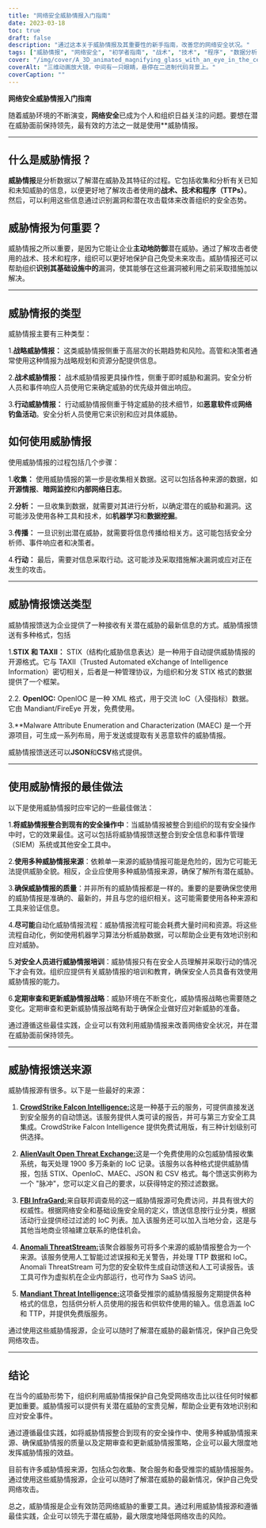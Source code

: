 ```yaml
---
title: "网络安全威胁情报入门指南"
date: 2023-03-18
toc: true
draft: false
description: "通过这本关于威胁情报及其重要性的新手指南，改善您的网络安全状况。"
tags: ["威胁情报", "网络安全", "初学者指南", "战术", "技术", "程序", "数据分析", "脆弱性", "安全业务", "机器学习", "数据挖掘", "决策", "自动化", "社区", "暗网监控", "内部网络日志", "事件响应", "网络钓鱼活动", "恶意软件", "战略规划"]
cover: "/img/cover/A_3D_animated_magnifying_glass_with_an_eye_in_the_center.png"
coverAlt: "三维动画放大镜，中间有一只眼睛，悬停在二进制代码背景上。"
coverCaption: ""
---
```


**网络安全威胁情报入门指南**

随着威胁环境的不断演变，**网络安全**已成为个人和组织日益关注的问题。要想在潜在威胁面前保持领先，最有效的方法之一就是使用**威胁情报。

_____

## 什么是威胁情报？

**威胁情报**是分析数据以了解潜在威胁及其特征的过程。它包括收集和分析有关已知和未知威胁的信息，以便更好地了解攻击者使用的**战术、技术和程序（TTPs）**。然后，可以利用这些信息通过识别漏洞和潜在攻击载体来改善组织的安全态势。

## 威胁情报为何重要？

威胁情报之所以重要，是因为它能让企业**主动地防御**潜在威胁。通过了解攻击者使用的战术、技术和程序，组织可以更好地保护自己免受未来攻击。威胁情报还可以帮助组织**识别其基础设施中的**漏洞，使其能够在这些漏洞被利用之前采取措施加以解决。

_____

## 威胁情报的类型

威胁情报主要有三种类型：

1.**战略威胁情报：** 这类威胁情报侧重于高层次的长期趋势和风险。高管和决策者通常使用这种情报为战略规划和资源分配提供信息。

2.**战术威胁情报：** 战术威胁情报更具操作性，侧重于即时威胁和漏洞。安全分析人员和事件响应人员使用它来确定威胁的优先级并做出响应。

3.**行动威胁情报：** 行动威胁情报侧重于特定威胁的技术细节，如**恶意软件**或**网络钓鱼活动**。安全分析人员使用它来识别和应对具体威胁。

## 如何使用威胁情报

使用威胁情报的过程包括几个步骤：

1.**收集：** 使用威胁情报的第一步是收集相关数据。这可以包括各种来源的数据，如**开源情报**、**暗网监控**和**内部网络日志**。

2.**分析：** 一旦收集到数据，就需要对其进行分析，以确定潜在的威胁和漏洞。这可能涉及使用各种工具和技术，如**机器学习**和**数据挖掘**。

3.**传播：** 一旦识别出潜在威胁，就需要将信息传播给相关方。这可能包括安全分析师、事件响应者和决策者。

4.**行动：** 最后，需要对信息采取行动。这可能涉及采取措施解决漏洞或应对正在发生的攻击。

_____

## 威胁情报馈送类型

威胁情报馈送为企业提供了一种接收有关潜在威胁的最新信息的方式。威胁情报馈送有多种格式，包括

1.**STIX 和 TAXII：** STIX（结构化威胁信息表达）是一种用于自动提供威胁情报的开源格式。它与 TAXII（Trusted Automated eXchange of Intelligence Information）密切相关，后者是一种管理协议，为组织和分发 STIX 格式的数据提供了一个框架。

2.2. **OpenIOC:** OpenIOC 是一种 XML 格式，用于交流 IoC（入侵指标）数据。它由 Mandiant/FireEye 开发，免费使用。

3.**Malware Attribute Enumeration and Characterization (MAEC) 是一个开源项目，可生成一系列布局，用于发送或提取有关恶意软件的威胁情报。

威胁情报馈送还可以**JSON**和**CSV**格式提供。

_____

## 使用威胁情报的最佳做法

以下是使用威胁情报时应牢记的一些最佳做法：

1.**将威胁情报整合到现有的安全操作中**：当威胁情报被整合到组织的现有安全操作中时，它的效果最佳。这可以包括将威胁情报馈送整合到安全信息和事件管理（SIEM）系统或其他安全工具中。

2.**使用多种威胁情报来源**：依赖单一来源的威胁情报可能是危险的，因为它可能无法提供威胁全貌。相反，企业应使用多种威胁情报来源，确保了解所有潜在威胁。

3.**确保威胁情报的质量**：并非所有的威胁情报都是一样的。重要的是要确保您使用的威胁情报是准确的、最新的，并且与您的组织相关。这可能需要使用各种来源和工具来验证信息。

4.**尽可能**自动化威胁情报流程：威胁情报流程可能会耗费大量时间和资源。将这些流程自动化，例如使用机器学习算法分析威胁数据，可以帮助企业更有效地识别和应对威胁。

5.**对安全人员进行威胁情报培训**：威胁情报只有在安全人员理解并采取行动的情况下才会有效。组织应提供有关威胁情报的培训和教育，确保安全人员具备有效使用威胁情报的能力。

6.**定期审查和更新威胁情报战略**：威胁环境在不断变化，威胁情报战略也需要随之变化。定期审查和更新威胁情报战略有助于确保企业做好应对新威胁的准备。

通过遵循这些最佳实践，企业可以有效利用威胁情报来改善网络安全状况，并在潜在威胁面前保持领先。

_____

## 威胁情报馈送来源

威胁情报源有很多。以下是一些最好的来源：

1. [**CrowdStrike Falcon Intelligence:**](https://www.crowdstrike.com/products/threat-intelligence/falcon-intelligence-automated-intelligence/)这是一种基于云的服务，可提供直接发送到安全服务的自动馈送。该服务提供人类可读的报告，并可与第三方安全工具集成。CrowdStrike Falcon Intelligence 提供免费试用版，有三种计划级别可供选择。

2. [**AlienVault Open Threat Exchange:**](https://otx.alienvault.com/)这是一个免费使用的众包威胁情报收集系统，每天处理 1900 多万条新的 IoC 记录。该服务以各种格式提供威胁情报，包括 STIX、OpenIoC、MAEC、JSON 和 CSV 格式。每个馈送实例称为一个 "脉冲"，您可以定义自己的要求，以获得特定的预过滤数据。

3. [**FBI InfraGard:**](https://www.infragard.org/)来自联邦调查局的这一威胁情报源可免费访问，并具有很大的权威性。根据网络安全和基础设施安全局的定义，馈送信息按行业分类，根据活动行业提供经过过滤的 IoC 列表。加入该服务还可以加入当地分会，这是与其他当地商业领袖建立联系的绝佳机会。

4. [**Anomali ThreatStream:**](https://www.anomali.com/products/threatstream)该聚合器服务可将多个来源的威胁情报整合为一个来源。该服务使用人工智能过滤误报和无关警告，并处理 TTP 数据和 IoC。Anomali ThreatStream 可为您的安全软件生成自动馈送和人工可读报告。该工具可作为虚拟机在企业内部运行，也可作为 SaaS 访问。

5. [**Mandiant Threat Intelligence:**](https://www.mandiant.com/advantage/threat-intelligence)这项备受推崇的威胁情报服务定期提供各种格式的信息，包括供分析人员使用的报告和供软件使用的输入。信息涵盖 IoC 和 TTP，并提供免费版服务。

通过使用这些威胁情报源，企业可以随时了解潜在威胁的最新情况，保护自己免受网络攻击。

_____

## 结论
在当今的威胁形势下，组织利用威胁情报保护自己免受网络攻击比以往任何时候都更加重要。威胁情报可以提供有关潜在威胁的宝贵见解，帮助企业更有效地识别和应对安全事件。

通过遵循最佳实践，如将威胁情报整合到现有的安全操作中、使用多种威胁情报来源、确保威胁情报的质量以及定期审查和更新威胁情报策略，企业可以最大限度地发挥威胁情报的效益。

目前有许多威胁情报来源，包括众包收集、聚合服务和备受推崇的威胁情报服务。通过使用这些威胁情报源，企业可以随时了解潜在威胁的最新情况，保护自己免受网络攻击。

总之，威胁情报是企业有效防范网络威胁的重要工具。通过利用威胁情报源和遵循最佳实践，企业可以领先于潜在威胁，最大限度地降低网络攻击的风险。